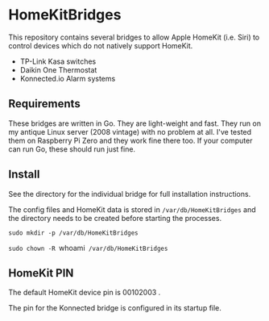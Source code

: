 HomeKitBridges
==============

This repository contains several bridges to allow Apple HomeKit (i.e. Siri) to control devices which do not natively support HomeKit.

-	TP-Link Kasa switches
-	Daikin One Thermostat
-	Konnected.io Alarm systems

Requirements
------------

These bridges are written in Go. They are light-weight and fast. They run on my antique Linux server (2008 vintage) with no problem at all. I've tested them on Raspberry Pi Zero and they work fine there too. If your computer can run Go, these should run just fine.

Install
-------

See the directory for the individual bridge for full installation instructions.

The config files and HomeKit data is stored in `/var/db/HomeKitBridges` and the directory needs to be created before starting the processes.

`sudo mkdir -p /var/db/HomeKitBridges`

`sudo chown -R `whoami` /var/db/HomeKitBridges`

HomeKit PIN
-----------

The default HomeKit device pin is 00102003 .

The pin for the Konnected bridge is configured in its startup file.
